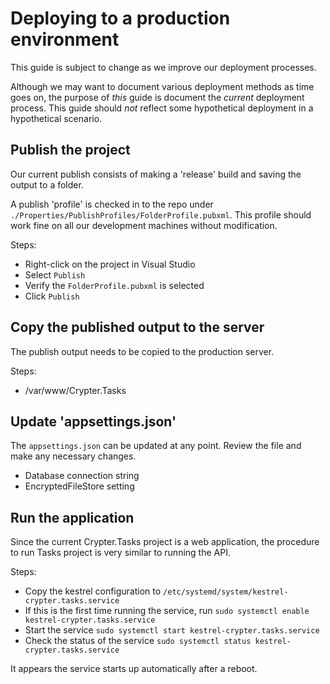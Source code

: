 # Deploying to a production environment

This guide is subject to change as we improve our deployment processes.

Although we may want to document various deployment methods as time goes on, the purpose of *this* guide is document the *current* deployment process. This guide should *not* reflect some hypothetical deployment in a hypothetical scenario.

## Publish the project

Our current publish consists of making a 'release' build and saving the output to a folder.

A publish 'profile' is checked in to the repo under `./Properties/PublishProfiles/FolderProfile.pubxml`. This profile should work fine on all our development machines without modification.

Steps:

* Right-click on the project in Visual Studio
* Select `Publish`
* Verify the `FolderProfile.pubxml` is selected
* Click `Publish`

## Copy the published output to the server

The publish output needs to be copied to the production server.

Steps:

* /var/www/Crypter.Tasks

## Update 'appsettings.json'

The `appsettings.json` can be updated at any point.  Review the file and make any necessary changes.

* Database connection string
* EncryptedFileStore setting

## Run the application

Since the current Crypter.Tasks project is a web application, the procedure to run Tasks project is very similar to running the API.

Steps:

* Copy the kestrel configuration to `/etc/systemd/system/kestrel-crypter.tasks.service`
* If this is the first time running the service, run `sudo systemctl enable kestrel-crypter.tasks.service`
* Start the service `sudo systemctl start kestrel-crypter.tasks.service`
* Check the status of the service `sudo systemctl status kestrel-crypter.tasks.service`

It appears the service starts up automatically after a reboot.
